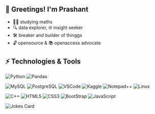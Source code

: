 ## 👋 Greetings! I'm Prashant

- 🧮🔬 studying maths
- 🔍 data explorer, 🌐 insight seeker
- 🛠️ breaker and builder of thinggs
- 🔓 opensource & 📚 openaccess advocate


## ⚡ Technologies & Tools
![Python](https://img.shields.io/badge/Python-3776AB?style=for-the-badge&logo=python&logoColor=white)
![Pandas](https://img.shields.io/badge/Pandas-150458?style=for-the-badge&logo=pandas&logoColor=white)
<!---
![Keras](https://img.shields.io/badge/Keras-D00000?style=for-the-badge&logo=keras&logoColor=white)
![Tensorflow](https://img.shields.io/badge/Tensorflow-FF6F00?style=for-the-badge&logo=tensorflow&logoColor=white)
--->
![MySQL](https://img.shields.io/badge/MySQL-00000F?style=for-the-badge&logo=mysql&logoColor=white)
![PostgreSQL](https://img.shields.io/badge/PostgreSQL-316192?style=for-the-badge&logo=postgresql&logoColor=white)
![VSCode](https://img.shields.io/badge/Visual_Studio_Code-0078D4?style=for-the-badge&logo=visual%20studio%20code&logoColor=white)
![Kaggle](https://img.shields.io/badge/Kaggle-20BEFF?style=for-the-badge&logo=Kaggle&logoColor=white)
![Notepad++](https://img.shields.io/badge/Notepad++-90E59A.svg?style=for-the-badge&logo=notepad%2B%2B&logoColor=black)
![Linux](https://img.shields.io/badge/Linux-FCC624?style=for-the-badge&logo=linux&logoColor=black)


![C++](https://img.shields.io/badge/C++-00599C?style=for-the-badge&logo=cplusplus)
![HTML5](https://img.shields.io/badge/-HTML5-E34F26?style=for-the-badge&logo=html5&logoColor=white)
![CSS3](https://img.shields.io/badge/-CSS3-1572B6?style=for-the-badge&logo=css3)
![BootStrap](https://img.shields.io/badge/Bootstrap-563D7C?style=for-the-badge&logo=bootstrap&logoColor=white)
![JavaScript](https://img.shields.io/badge/-JavaScript-black?style=for-the-badge&logo=javascript)

<!---
## 📱 Socials
<p>
<a href="https://www.kaggle.com/prash4nt" target="_blank"> <img align="center" src="https://www.kaggle.com/static/images/site-logo.svg" height="20" width="100" alt="prash4nt" /></a>
</p>
--->

![Jokes Card](https://readme-jokes.vercel.app/api)



<!---
stoutjar/stoutjar is a ✨ special ✨ repository because its `README.md` (this file) appears on your GitHub profile.
You can click the Preview link to take a look at your changes.
--->
